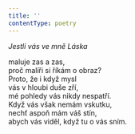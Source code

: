 ```yaml
---
title: ''
contentType: poetry
---
```


<section>

_Jestli vás ve mně Láska_

maluje zas a zas,  
proč malíři si říkám o obraz?  
Proto, že i když mysl  
vás v hloubi duše zří,  
mé pohledy vás nikdy nespatří.  
Když vás však nemám vskutku,  
nechť aspoň mám váš stín,  
abych vás viděl, když tu o vás sním.

</section>
